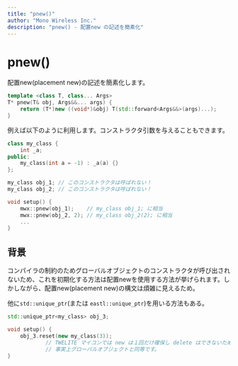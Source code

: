 ```yaml
---
title: "pnew()"
author: "Mono Wireless Inc."
description: "pnew() - 配置new の記述を簡素化"
---
```


# pnew()

配置new(placement new)の記述を簡素化します。

```cpp
template <class T, class... Args>
T* pnew(T& obj, Args&&... args) {
    return (T*)new ((void*)&obj) T(std::forward<Args&&>(args)...);
}
```



例えば以下のように利用します。コンストラクタ引数を与えることもできます。

```cpp
class my_class {
    int _a;
public:
    my_class(int a = -1) : _a(a) {}
};

my_class obj_1; // このコンストラクタは呼ばれない！
my_class obj_2; // このコンストラクタは呼ばれない！

void setup() {
    mwx::pnew(obj_1);    // my_class obj_1; に相当    
	mwx::pnew(obj_2, 2); // my_class obj_2(2); に相当
    ...
}
```



## 背景

コンパイラの制約のためグローバルオブジェクトのコンストラクタが呼び出されないため、これを初期化する方法は配置newを使用する方法が挙げられます。しかしながら、配置new(placement new)の構文は煩雑に見えるため。

他に`std::unique_ptr`(または `eastl::unique_ptr`)を用いる方法もある。

```cpp
std::unique_ptr<my_class> obj_3;

void setup() {
    obj_3.reset(new my_class(3));
    		// TWELITE マイコンでは new は１回だけ確保し delete はできないため、
            // 事実上グローバルオブジェクトと同等です。
}
```

